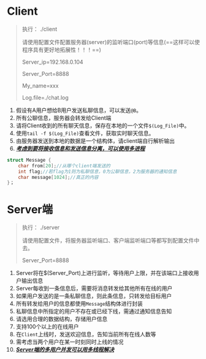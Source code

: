 # Client

> 执行： ./client
>
> 请使用配置文件配置服务器(server)的监听端口(port)等信息(==这样可以使程序具有更好地拓展性！！！==)
>
> Server_ip=192.168.0.104
>
> Server_Port=8888
>
> My_name=xxx
>
> Log.file=./chat.log

1. 假设有A用户想给B用户发送私聊信息，可以发送`@B`。
2. 所有公聊信息，服务器会转发给Client端
3. 请将Client收到的所有聊天信息，保存在本地的一个文件`$(Log_File)`中。
4. 使用`tail -f $(Log_File)`查看文件，获取实时聊天信息。
5. 由服务器发送到本地的数据是一个结构体，请client端自行解析输出
6. ***<u>考虑到要将接收信息和发送信息分离，可以使用多进程</u>***

```c
struct Message {
    char from[20];//从哪个client端发送的
    int flag;//若flag为1则为私聊信息，0为公聊信息，2为服务器的通知信息
    char message[1024];//真正的内容
}；
```





# Server端

> 执行： ./server
>
> 请使用配置文件，将服务器监听端口、客户端监听端口等都写到配置文件中去。
>
> Server_Port=8888

1. Server将在$(Server_Port)上进行监听，等待用户上限，并在该端口上接收用户输出信息
2. Server每收到一条信息后，需要将消息转发给其他所有在线的用户
3. 如果用户发送的是一条私聊信息，则此条信息，只转发给目标用户
4. 所有转发给用户的信息都使用`Message`结构体进行封装
5. 私聊信息中所指定的用户不存在或已经下线，需通过通知信息告知
6. 请选用合理的数据结构，存储用户信息
7. 支持100个以上的在线用户
8. 在`Client`上线时，发送欢迎信息，告知当前所有在线人数等
9. 需考虑当两个用户在某一时刻同时上线的情况
10. ***<u>Server端的多用户并发可以用多线程解决</u>***